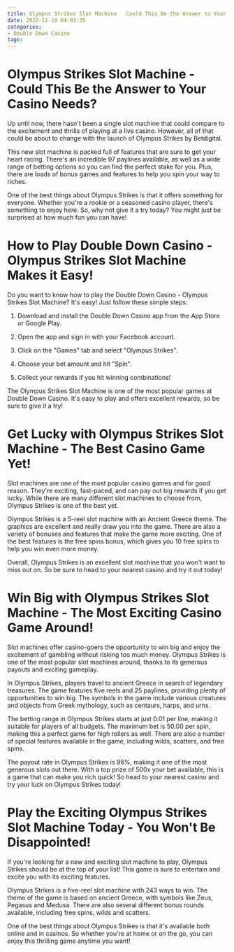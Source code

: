 ```yaml
---
title: Olympus Strikes Slot Machine   Could This Be the Answer to Your Casino Needs
date: 2022-12-18 04:03:35
categories:
- Double Down Casino
tags:
---
```



#  Olympus Strikes Slot Machine - Could This Be the Answer to Your Casino Needs?

Up until now, there hasn't been a single slot machine that could compare to the excitement and thrills of playing at a live casino. However, all of that could be about to change with the launch of Olympus Strikes by Betdigital.

This new slot machine is packed full of features that are sure to get your heart racing. There's an incredible 97 paylines available, as well as a wide range of betting options so you can find the perfect stake for you. Plus, there are loads of bonus games and features to help you spin your way to riches.

One of the best things about Olympus Strikes is that it offers something for everyone. Whether you're a rookie or a seasoned casino player, there's something to enjoy here. So, why not give it a try today? You might just be surprised at how much fun you can have!

#  How to Play Double Down Casino - Olympus Strikes Slot Machine Makes it Easy!

Do you want to know how to play the Double Down Casino - Olympus Strikes Slot Machine? It's easy! Just follow these simple steps:

1. Download and install the Double Down Casino app from the App Store or Google Play.

2. Open the app and sign in with your Facebook account.

3. Click on the "Games" tab and select "Olympus Strikes".

4. Choose your bet amount and hit "Spin".

5. Collect your rewards if you hit winning combinations!

The Olympus Strikes Slot Machine is one of the most popular games at Double Down Casino. It's easy to play and offers excellent rewards, so be sure to give it a try!

#  Get Lucky with Olympus Strikes Slot Machine - The Best Casino Game Yet!

Slot machines are one of the most popular casino games and for good reason. They're exciting, fast-paced, and can pay out big rewards if you get lucky. While there are many different slot machines to choose from, Olympus Strikes is one of the best yet.

Olympus Strikes is a 5-reel slot machine with an Ancient Greece theme. The graphics are excellent and really draw you into the game. There are also a variety of bonuses and features that make the game more exciting. One of the best features is the free spins bonus, which gives you 10 free spins to help you win even more money.

Overall, Olympus Strikes is an excellent slot machine that you won't want to miss out on. So be sure to head to your nearest casino and try it out today!

#  Win Big with Olympus Strikes Slot Machine - The Most Exciting Casino Game Around!

Slot machines offer casino-goers the opportunity to win big and enjoy the excitement of gambling without risking too much money. Olympus Strikes is one of the most popular slot machines around, thanks to its generous payouts and exciting gameplay.

In Olympus Strikes, players travel to ancient Greece in search of legendary treasures. The game features five reels and 25 paylines, providing plenty of opportunities to win big. The symbols in the game include various creatures and objects from Greek mythology, such as centaurs, harps, and urns.

The betting range in Olympus Strikes starts at just 0.01 per line, making it suitable for players of all budgets. The maximum bet is 50.00 per spin, making this a perfect game for high rollers as well. There are also a number of special features available in the game, including wilds, scatters, and free spins.

The payout rate in Olympus Strikes is 96%, making it one of the most generous slots out there. With a top prize of 500x your bet available, this is a game that can make you rich quick! So head to your nearest casino and try your luck on Olympus Strikes today!

#  Play the Exciting Olympus Strikes Slot Machine Today - You Won't Be Disappointed!

If you're looking for a new and exciting slot machine to play, Olympus Strikes should be at the top of your list! This game is sure to entertain and excite you with its exciting features.

Olympus Strikes is a five-reel slot machine with 243 ways to win. The theme of the game is based on ancient Greece, with symbols like Zeus, Pegasus and Medusa. There are also several different bonus rounds available, including free spins, wilds and scatters.

One of the best things about Olympus Strikes is that it's available both online and in casinos. So whether you're at home or on the go, you can enjoy this thrilling game anytime you want!
